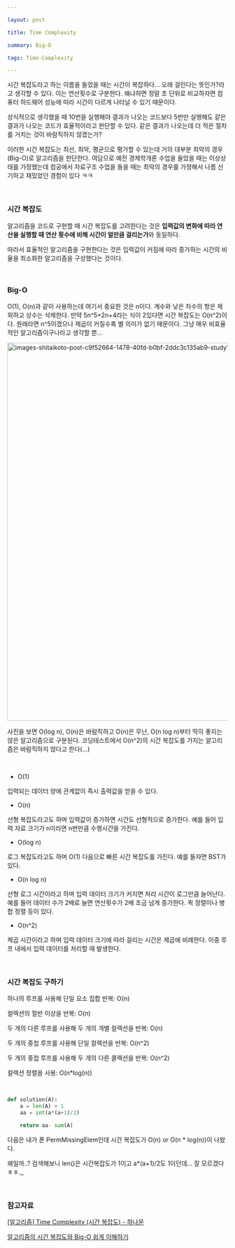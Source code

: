 ```yaml
---

layout: post

title: Time Complexity

summary: Big-O

tags: Time-Complexity

---
```


시간 복잡도라고 하는 이름을 들었을 때는 시간이 복잡하다... 오래 걸린다는 뜻인가?라고 생각할 수 있다. 이는 연산횟수로 구분한다. 왜냐하면 정말 초 단위로 비교하자면 컴퓨터 하드웨어 성능에 따라 시간이 다르게 나타날 수 있기 때문이다.

상식적으로 생각했을 때 10번을 실행해야 결과가 나오는 코드보다 5번만 실행해도 같은 결과가 나오는 코드가 효율적이라고 판단할 수 있다. 같은 결과가 나오는데 더 적은 절차를 거치는 것이 바람직하지 않겠는가? 

이러한 시간 복잡도는 최선, 최악, 평균으로 평가할 수 있는데 거의 대부분 최악의 경우(Big-O)로 알고리즘을 판단한다. 여담으로 예전 경제학개론 수업을 들었을 때는 이상상태를 가정했는데 컴공에서 자료구조 수업을 들을 때는 최악의 경우를 가정해서 나름 신기하고 재밌었던 경험이 있다 ㅋㅋ

<br/>

### 시간 복잡도

알고리즘을 코드로 구현할 때 시간 복잡도를 고려한다는 것은 **입력값의 변화에 따라 연산을 실행할 때 연산 횟수에 비해 시간이 얼만큼 걸리는가**와 동일하다.

따라서 효율적인 알고리즘을 구현한다는 것은 입력값이 커짐에 따라 증가하는 시간의 비율을 최소화한 알고리즘을 구성했다는 것이다.

<br/>

### Big-O

O(1), O(n)과 같이 사용하는데 여기서 중요한 것은 n이다. 계수와 낮은 차수의 항은 제외하고 상수는 삭제한다. 만약 5n^5+2n+4라는 식이 2있다면 시간 복잡도는 O(n^2)이다. 원래라면 n^5이겠으나 제곱이 커질수록 별 의미가 없기 때문이다. 그냥 매우 비효율적인 알고리즘이구나라고 생각할 뿐...



<img width="864" alt="images-shitaikoto-post-c9f52664-1478-40fd-b0bf-2ddc3c135ab9-study1" src="https://user-images.githubusercontent.com/72901045/182030431-25d765cc-06ce-4815-b1c8-cfc822528096.png">

사진을 보면 O(log n), O(n)은 바람직하고 O(n)은 무난, O(n log n)부터 딱히 좋지는 않은 알고리즘으로 구분된다. 코딩테스트에서 O(n^2)의 시간 복잡도를 가지는 알고리즘은 바람직하지 않다고 한다(...)

<br/>

- O(1)

입력되는 데이터 양에 관계없이 즉시 출력값을 얻을 수 있다. 

- O(n)

선형 복잡도라고도 하며 입력값이 증가하면 시간도 선형적으로 증가한다. 예를 들어 입력 자료 크기가 n이라면 n번만큼 수행시간을 가진다.

- O(log n)

로그 복잡도라고도 하며 O(1) 다음으로 빠른 시간 복잡도를 가진다. 예를 들자면 BST가 있다.

- O(n log n)

선형 로그 시간이라고 하며 입력 데이터 크기가 커지면 처리 시간이 로그만큼 늘어난다. 예를 들어 데이터 수가 2배로 늘면 연산횟수가 2배 조금 넘게 증가한다. 퀵 정렬이나 병합 정렬 등이 있다.

- O(n^2)

제곱 시간이라고 하며 입력 데이터 크기에 따라 걸리는 시간은 제곱에 비례한다. 이중 루프 내에서 입력 데이터를 처리할 때 발생한다.

<br/>

### 시간 복잡도 구하기

하나의 루프를 사용해 단일 요소 집합 반복: O(n)

컬렉션의 절반 이상을 반복: O(n)

두 개의 다른 루프를 사용해 두 개의 개별 컬렉션을 반복: O(n)

두 개의 중첩 루프를 사용해 단일 컬렉션을 반복: O(n^2)

두 개의 중첩 루프를 사용해 두 개의 다른 콜렉션을 반복: O(n^2)

컬렉션 정렬을 사용: O(n*log(n))

<br/>

```python
def solution(A):
    a = len(A) + 1
    aa = int(a*(a+1)/2)

    return aa- sum(A)
```

다음은 내가 푼 PermMissingElem인데 시간 복잡도가 O(n) or O(n * log(n))이 나왔다. 

왜일까..? 검색해보니 len()은 시간복잡도가 1이고 a*(a+1)/2도 1이던데... 잘 모르겠다 ㅎㅎ.,,

<br/>

### 참고자료

[[알고리즘] Time Complexity (시간 복잡도) - 하나몬](https://hanamon.kr/알고리즘-time-complexity-시간-복잡도/)

[알고리즘의 시간 복잡도와 Big-O 쉽게 이해하기](https://blog.chulgil.me/algorithm/)


